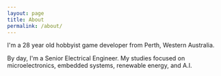 ```yaml
---
layout: page
title: About
permalink: /about/
---
```


<p>I'm a 28 year old hobbyist game developer from Perth, Western Australia.

<p>By day, I'm a Senior Electrical Engineer. My studies focused on microelectronics, embedded systems, renewable energy, and A.I.</p>
